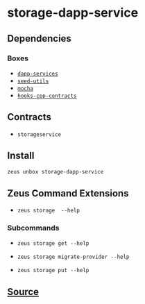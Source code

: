 
storage-dapp-service 
====================




## Dependencies
### Boxes
* [`dapp-services`](dapp-services.md)
* [`seed-utils`](seed-utils.md)
* [`mocha`](mocha.md)
* [`hooks-cpp-contracts`](hooks-cpp-contracts.md)


## Contracts
* `storageservice`
## Install
```bash
zeus unbox storage-dapp-service
```


## Zeus Command Extensions
* ```zeus storage  --help```

### Subcommands
* ```zeus storage get --help```

* ```zeus storage migrate-provider --help```

* ```zeus storage put --help```


## [Source](https://github.com/liquidapps-io/zeus-sdk/tree/master/boxes/groups/undefined/storage-dapp-service)
